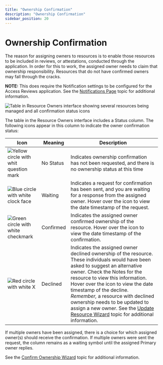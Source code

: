 ```yaml
---
title: "Ownership Confirmation"
description: "Ownership Confirmation"
sidebar_position: 20
---
```


# Ownership Confirmation

The reason for assigning owners to resources is to enable those resources to be included in reviews,
or attestations, conducted through the application. In order for this to work, the assigned owner
needs to claim that ownership responsibility. Resources that do not have confirmed owners may fall
through the cracks.

**NOTE:** This does require the Notification settings to be configured for the Access Reviews
application. See the [Notifications Page](/docs/auditor/10.8/accessreviews/admin/configuration/notifications.md) topic for
additional information.

![Table in Resource Owners interface showing several resources being managed and all confirmation status icons](/images/auditor/10.7/access/reviews/resourceowners/tablestatus.webp)

The table in the Resource Owners interface includes a Status column. The following icons appear in
this column to indicate the owner confirmation status:

| Icon                                                                                                                                                                 | Meaning   | Description                                                                                                                                                                                                                                                                                                                                                                                                                                        |
| -------------------------------------------------------------------------------------------------------------------------------------------------------------------- | --------- | -------------------------------------------------------------------------------------------------------------------------------------------------------------------------------------------------------------------------------------------------------------------------------------------------------------------------------------------------------------------------------------------------------------------------------------------------- |
| ![Yellow circle with whit question mark](/images/accessinformationcenter/12.0/resourceowners/statusnostatus.webp) | No Status | Indicates ownership confirmation has not been requested, and there is no ownership status at this time                                                                                                                                                                                                                                                                                                                                             |
| ![Blue circle with white clock face](/images/accessinformationcenter/12.0/resourceowners/statuswaiting.webp)      | Waiting   | Indicates a request for confirmation has been sent, and you are waiting for a response from the assigned owner. Hover over the icon to view the date timestamp of the request.                                                                                                                                                                                                                                                                     |
| ![Green circle with white checkmark](/images/accessinformationcenter/12.0/resourceowners/statusconfirmed.webp)    | Confirmed | Indicates the assigned owner confirmed ownership of the resource. Hover over the icon to view the date timestamp of the confirmation.                                                                                                                                                                                                                                                                                                              |
| ![Red circle with white X](/images/accessinformationcenter/12.0/resourceowners/statusdeclined.webp)               | Declined  | Indicates the assigned owner declined ownership of the resource. These individuals would have been asked to suggest an alternative owner. Check the Notes for the resource to view this information. Hover over the icon to view the date timestamp of the decline. _Remember,_ a resource with declined ownership needs to be updated to assign a new owner. See the [Update Resource Wizard](/docs/auditor/10.8/accessreviews/resourceowners/interface/update.md) topic for additional information. |

If multiple owners have been assigned, there is a choice for which assigned owner(s) should receive
the confirmation. If multiple owners were sent the request, the column remains as a waiting symbol
until the assigned Primary owner replies.

See the [Confirm Ownership Wizard](/docs/auditor/10.8/accessreviews/resourceowners/confirmation/confirm.md) topic for additional information.
